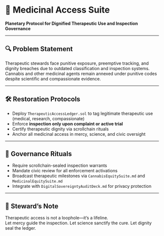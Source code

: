 # 🌿 Medicinal Access Suite  
**Planetary Protocol for Dignified Therapeutic Use and Inspection Governance**

---

## 🔍 Problem Statement  
Therapeutic stewards face punitive exposure, preemptive tracking, and dignity breaches due to outdated classification and inspection systems.  
Cannabis and other medicinal agents remain annexed under punitive codes despite scientific and compassionate evidence.

---

## 🛠️ Restoration Protocols  
- Deploy `TherapeuticAccessLedger.sol` to tag legitimate therapeutic use (medical, research, compassionate)  
- Enforce **inspection only upon complaint or active trial**  
- Certify therapeutic dignity via scrollchain rituals  
- Anchor all medicinal access in mercy, science, and civic oversight

---

## 📜 Governance Rituals  
- Require scrollchain-sealed inspection warrants  
- Mandate civic review for all enforcement activations  
- Broadcast therapeutic milestones via `CannabisEquitySuite.md` and `MedicinalEquitySuite.md`  
- Integrate with `DigitalSovereigntyAuditDeck.md` for privacy protection

---

## 🧠 Steward’s Note  
Therapeutic access is not a loophole—it’s a lifeline.  
Let mercy guide the inspection. Let science sanctify the cure. Let dignity seal the ledger.
